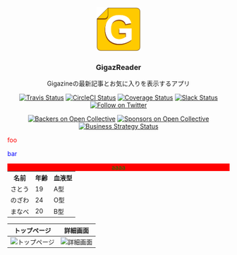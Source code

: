 <link rel="stylesheet" href="https://cdn.jsdelivr.net/npm/github-markdown-css@3.0.1/github-markdown.min.css">
<div align="center">
  <img src="https://github.com/kuroppe1819/GigazReader/blob/master/app/src/main/res/drawable/gigaz_icon.png" alt="GigazReaderアイコン" width="100px" height="100px">
</div>

<div align="center">

### GigazReader

Gigazineの最新記事とお気に入りを表示するアプリ
</div>

<style>
	.markdown-body {
		box-sizing: border-box;
		min-width: 200px;
		max-width: 980px;
		margin: 0 auto;
		padding: 45px;
	}

	@media (max-width: 767px) {
		.markdown-body {
			padding: 15px;
		}
	}
</style>

<p align="center">
  <a href="https://travis-ci.com/babel/babel"><img alt="Travis Status" src="https://img.shields.io/travis/com/babel/babel/master.svg?label=travis&maxAge=43200"></a>
  <a href="https://circleci.com/gh/babel/babel"><img alt="CircleCI Status" src="https://img.shields.io/circleci/project/github/babel/babel/master.svg?label=circle&maxAge=43200"></a>
  <a href="https://codecov.io/github/babel/babel"><img alt="Coverage Status" src="https://img.shields.io/codecov/c/github/babel/babel/master.svg?maxAge=43200"></a>
  <a href="https://slack.babeljs.io/"><img alt="Slack Status" src="https://slack.babeljs.io/badge.svg"></a>
  <a href="https://twitter.com/intent/follow?screen_name=babeljs"><img alt="Follow on Twitter" src="https://img.shields.io/twitter/follow/babeljs.svg?style=social&label=Follow"></a>
</p>

<p align="center">
  <a href="#backers"><img alt="Backers on Open Collective" src="https://opencollective.com/babel/backers/badge.svg" /></a>
  <a href="#sponsors"><img alt="Sponsors on Open Collective" src="https://opencollective.com/babel/sponsors/badge.svg" /></a>
  <a href="https://medium.com/friendship-dot-js/i-peeked-into-my-node-modules-directory-and-you-wont-believe-what-happened-next-b89f63d21558"><img alt="Business Strategy Status" src="https://img.shields.io/badge/business%20model-flavortown-green.svg"></a>
</p>

<style>
#foo {color: red}
</style>

<p id="foo">foo</p>

<p style="color: blue">bar</p>


<div align="center" style="background-color: red; color: green;">aaaa</div>


<table style="margin: 0 auto;">

  <tr>
    <th>名前</th> <th>年齢</th> <th>血液型</th>
  </tr>

  <tr>
    <td>さとう</td> <td>19</td> <td>A型</td>
  </tr>
  
  <tr>
    <td>のざわ</td> <td>24</td> <td>O型</td>
  </tr>

  <tr>
    <td>まなべ</td> <td>20</td> <td>B型</td>
  </tr>

</table>



| トップページ | 詳細画面 |
|:----:|:----:|
| <img src="https://user-images.githubusercontent.com/17245737/76154952-7fdd0a00-6128-11ea-8479-cbaaa7993031.png" alt="トップページ" width="240px"> | <img src="https://user-images.githubusercontent.com/17245737/76154948-75bb0b80-6128-11ea-9b9c-0bcddc192dc9.png" alt="詳細画面" width="240px"> |

</div>

